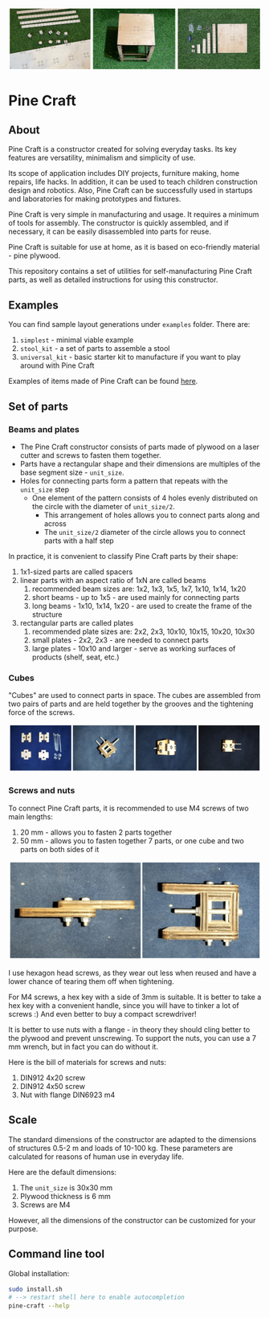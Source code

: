 ![Pine Craft intro](docs/images/pine_craft_intro.jpg)

# Pine Craft

## About

Pine Craft is a constructor created for solving everyday tasks. Its key features are versatility, minimalism and simplicity of use.

Its scope of application includes DIY projects, furniture making, home repairs, life hacks. In addition, it can be used to teach children construction design and robotics. Also, Pine Craft can be successfully used in startups and laboratories for making prototypes and fixtures.

Pine Craft is very simple in manufacturing and usage. It requires a minimum of tools for assembly. The constructor is quickly assembled, and if necessary, it can be easily disassembled into parts for reuse.

Pine Craft is suitable for use at home, as it is based on eco-friendly material - pine plywood.

This repository contains a set of utilities for self-manufacturing Pine Craft parts, as well as detailed instructions for using this constructor.

## Examples

You can find sample layout generations under `examples` folder. There are:
1. `simplest` - minimal viable example
2. `stool_kit` - a set of parts to assemble a stool
3. `universal_kit` - basic starter kit to manufacture if you want to play around with Pine Craft

Examples of items made of Pine Craft can be found [here](docs/examples.md).

## Set of parts

### Beams and plates

- The Pine Craft constructor consists of parts made of plywood on a laser cutter and screws to fasten them together.
- Parts have a rectangular shape and their dimensions are multiples of the base segment size - `unit_size`.
- Holes for connecting parts form a pattern that repeats with the `unit_size` step
    - One element of the pattern consists of 4 holes evenly distributed on the circle with the diameter of `unit_size/2`.
        - This arrangement of holes allows you to connect parts along and across
        - The `unit_size/2` diameter of the circle allows you to connect parts with a half step

In practice, it is convenient to classify Pine Craft parts by their shape:
1. 1x1-sized parts are called spacers
2. linear parts with an aspect ratio of 1xN are called beams
    1. recommended beam sizes are: 1x2, 1x3, 1x5, 1x7, 1x10, 1x14, 1x20
    2. short beams - up to 1x5 - are used mainly for connecting parts
    3. long beams - 1x10, 1x14, 1x20 - are used to create the frame of the structure
3. rectangular parts are called plates
    1. recommended plate sizes are: 2x2, 2x3, 10x10, 10x15, 10x20, 10x30
    2. small plates - 2x2, 2x3 - are needed to connect parts
    3. large plates - 10x10 and larger - serve as working surfaces of products (shelf, seat, etc.)

### Cubes

"Cubes" are used to connect parts in space. The cubes are assembled from two pairs of parts and are held together by the grooves and the tightening force of the screws.

![Pine Craft cube](docs/images/pine_craft_cube.jpg)

### Screws and nuts

To connect Pine Craft parts, it is recommended to use M4 screws of two main lengths:
1. 20 mm - allows you to fasten 2 parts together
2. 50 mm - allows you to fasten together 7 parts, or one cube and two parts on both sides of it

![Screw lengths](docs/images/screw_lengths.jpg)

I use hexagon head screws, as they wear out less when reused and have a lower chance of tearing them off when tightening.

For M4 screws, a hex key with a side of 3mm is suitable. It is better to take a hex key with a convenient handle, since you will have to tinker a lot of screws :) And even better to buy a compact screwdriver!

It is better to use nuts with a flange - in theory they should cling better to the plywood and prevent unscrewing. To support the nuts, you can use a 7 mm wrench, but in fact you can do without it.

Here is the bill of materials for screws and nuts:
1. DIN912 4x20 screw
2. DIN912 4x50 screw
3. Nut with flange DIN6923 m4

## Scale

The standard dimensions of the constructor are adapted to the dimensions of structures 0.5-2 m and loads of 10-100 kg. These parameters are calculated for reasons of human use in everyday life.

Here are the default dimensions:
1. The `unit_size` is 30x30 mm
2. Plywood thickness is 6 mm
3. Screws are M4

However, all the dimensions of the constructor can be customized for your purpose.



## Command line tool

Global installation:

```bash
sudo install.sh
# --> restart shell here to enable autocompletion
pine-craft --help
```

